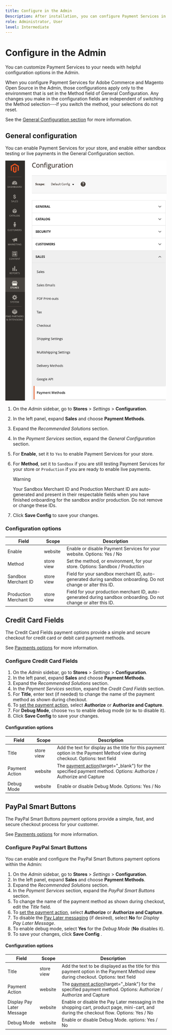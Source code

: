 ```yaml
---
title: Configure in the Admin
Description: After installation, you can configure Payment Services in the Admin.
role: Administrator, User
level: Intermediate
---
```

# Configure in the Admin

You can customize Payment Services to your needs with helpful configuration options in the Admin.

When you configure Payment Services for Adobe Commerce and Magento Open Source in the Admin, those configurations apply only to the environment that is set in the Method field of General Configuration. Any changes you make in the configuration fields are independent of switching the Method selection---if you switch the method, your selections do not reset.

See the [General Configuration section](#general-configuration) for more information.

## General configuration

You can enable Payment Services for your store, and enable either sandbox testing or live payments in the General Configuration section.

![Methods view](assets/methods-view.png)

1. On the _Admin_ sidebar, go to **Stores** > _Settings_ > **Configuration**.
1. In the left panel, expand **Sales** and choose **Payment Methods**.
1. Expand the _Recommended Solutions_ section.
1. In the _Payment Services_ section, expand the _General Configuration_ section.
1. For **Enable**, set it to `Yes` to enable Payment Services for your store.
1. For **Method**, set it to `Sandbox` if you are still testing Payment Services for your store or `Production` if you are ready to enable live payments.

   >[!WARNING]
   >
   >Your Sandbox Merchant ID and Production Merchant ID are auto-generated and present in their respectable fields when you have finished onboarding for the sandbox and/or production. Do not remove or change these IDs.

1. Click **Save Config** to save your changes.

### Configuration options

| Field | Scope | Description |
|---|---|---|
| Enable | website | Enable or disable Payment Services for your website. Options: Yes / No |
| Method | store view | Set the method, or environment, for your store. Options: Sandbox / Production |
| Sandbox Merchant ID | store view | Field for your sandbox merchant ID, auto-generated during sandbox onboarding. Do not change or alter this ID. |
| Production Merchant ID | store view | Field for your production merchant ID, auto-generated during sandbox onboarding. Do not change or alter this ID. |

## Credit Card Fields

The Credit Card Fields payment options provide a simple and secure checkout for credit card or debit card payment methods.

See [Payments options](payments-options.md#paypal-smart-buttons) for more information.

### Configure Credit Card Fields

1. On the _Admin_ sidebar, go to **Stores** > _Settings_ > **Configuration**.
1. In the left panel, expand **Sales** and choose **Payment Methods**.
1. Expand the _Recommended Solutions_ section.
1. In the _Payment Services_ section, expand the _Credit Card Fields_ section.
1. For **Title**, enter text (if needed) to change the name of the payment method as shown during checkout.
1. To [set the payment action](onboard-payments.md#set-payment-services-as-payment-method), select **Authorize** or **Authorize and Capture**.
1. For **Debug Mode**, choose `Yes` to enable debug mode (or `No` to disable it).
1. Click **Save Config** to save your changes.

#### Configuration options

| Field | Scope | Description |
|---|---|---|
| Title | store view | Add the text for display as the title for this payment option in the Payment Method view during checkout. Options: text field |
| Payment Action | website | The [payment action](https://docs.magento.com/user-guide/configuration/sales/payment-methods.html#payment-actions){target="_blank"} for the specified payment method. Options: Authorize / Authorize and Capture |
| Debug Mode | website | Enable or disable Debug Mode. Options: Yes / No |

## PayPal Smart Buttons

The PayPal Smart Buttons payment options provide a simple, fast, and secure checkout process for your customer.

See [Payments options](payments-options.md#paypal-smart-buttons) for more information.

### Configure PayPal Smart Buttons

You can enable and configure the PayPal Smart Buttons payment options within the Admin:

1. On the _Admin_ sidebar, go to **Stores** > _Settings_ > **Configuration**.
1. In the left panel, expand **Sales** and choose **Payment Methods**.
1. Expand the _Recommended Solutions_ section.
1. In the _Payment Services_ section, expand the _PayPal Smart Buttons_ section.
1. To change the name of the payment method as shown during checkout, edit the _Title_ field.
1. To [set the payment action](onboard-payments.md#set-payment-services-as-payment-method), select **Authorize** or **Authorize and Capture**.
1. To disable the [Pay Later messaging](payments-options.md#pay-later-button) (if desired), select **No** for _Display Pay Later Message_.
1. To enable debug mode, select **Yes** for the _Debug Mode_ (**No** disables it).
1. To save your changes, click **Save Config** .

#### Configuration options

| Field | Scope | Description |
|---|---|---|
| Title | store view | Add the text to be displayed as the title for this payment option in the Payment Method view during checkout. Options: text field |
| Payment Action | website | The [payment action](https://docs.magento.com/user-guide/configuration/sales/payment-methods.html#payment-actions){target="_blank"} for the specified payment method. Options: Authorize / Authorize and Capture |
| Display Pay Later Message | website | Enable or disable the Pay Later messaging in the shopping cart, product page, mini-cart, and during the checkout flow. Options: Yes / No |
| Debug Mode | website | Enable or disable Debug Mode. options: Yes / No |
